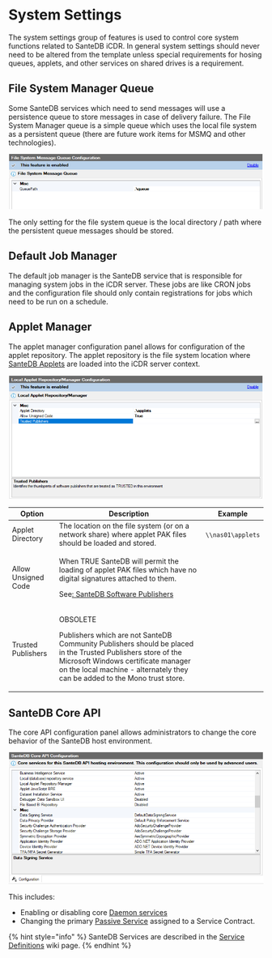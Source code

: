 # System Settings

The system settings group of features is used to control core system functions related to SanteDB iCDR. In general system settings should never need to be altered from the template unless special requirements for hosing queues, applets, and other services on shared drives is a requirement.

## File System Manager Queue

Some SanteDB services which need to send messages will use a persistence queue to store messages in case of delivery failure. The File System Manager queue is a simple queue which uses the local file system as a persistent queue (there are future work items for MSMQ and other technologies).

![](<../../../.gitbook/assets/image (432) (1) (1).png>)

The only setting for the file system queue is the local directory / path where the persistent queue messages should be stored.

## Default Job Manager

The default job manager is the SanteDB service that is responsible for managing system jobs in the iCDR server. These jobs are like CRON jobs and the configuration file should only contain registrations for jobs which need to be run on a schedule.

## Applet Manager

The applet manager configuration panel allows for configuration of the applet repository. The applet repository is the file system location where [SanteDB Applets](../../../developers/extending-santesuite/extending-santedb/applets/) are loaded into the iCDR server context.

![](<../../../.gitbook/assets/image (433) (1).png>)

| Option              | Description                                                                                                                                                                                                                                                    | Example           |
| ------------------- | -------------------------------------------------------------------------------------------------------------------------------------------------------------------------------------------------------------------------------------------------------------- | ----------------- |
| Applet Directory    | The location on the file system (or on a network share) where applet PAK files should be loaded and stored.                                                                                                                                                    | `\\nas01\applets` |
| Allow Unsigned Code | <p>When TRUE SanteDB will permit the loading of applet PAK files which have no digital signatures attached to them. </p><p>See<a href="../../../developers/santedb-software-publishers/">: SanteDB Software Publishers</a></p>                                 |                   |
| Trusted Publishers  | <p>OBSOLETE</p><p></p><p>Publishers which are not SanteDB Community Publishers should be placed in the Trusted Publishers store of the Microsoft Windows certificate manager on the local machine - alternately they can be added to the Mono trust store.</p> |                   |

## SanteDB Core API

The core API configuration panel allows administrators to change the core behavior of the SanteDB host environment.&#x20;

![](<../../../.gitbook/assets/image (434) (1).png>)

This includes:

* Enabling or disabling core [Daemon services ](../../../developers/extending-santesuite/extending-santedb/server-plugins/implementing-.net-features/daemon-services.md)
* Changing the primary [Passive Service](../../../developers/extending-santesuite/extending-santedb/server-plugins/implementing-.net-features/passive-services.md) assigned to a Service Contract.

{% hint style="info" %}
SanteDB Services are described in the [Service Definitions](../../../developers/extending-santesuite/extending-santedb/server-plugins/service-definitions/) wiki page.
{% endhint %}

